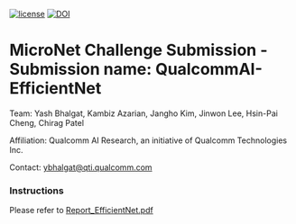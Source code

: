 [![license](https://img.shields.io/github/license/mashape/apistatus.svg)](https://github.com/yashbhalgat/QualcommAI-MicroNet-submission-EfficientNet/blob/master/LICENSE)
[![DOI](https://zenodo.org/badge/214447362.svg)](https://zenodo.org/badge/latestdoi/214447362)

# MicroNet Challenge Submission - Submission name: QualcommAI-EfficientNet
Team: Yash Bhalgat, Kambiz Azarian, Jangho Kim, Jinwon Lee, Hsin-Pai Cheng, Chirag Patel

Affiliation: Qualcomm AI Research, an initiative of Qualcomm Technologies Inc.

Contact: ybhalgat@qti.qualcomm.com

### Instructions
Please refer to [Report_EfficientNet.pdf](Report_EfficientNet.pdf)
